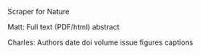Scraper for Nature

Matt:
Full text (PDF/html)
abstract

Charles:
Authors
date
doi
volume
issue
figures
captions
